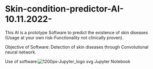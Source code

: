 # Skin-condition-predictor-AI-10.11.2022-
This AI is a prototype Software to predict the existence of skin diseases (Usage at your own risk-Functionality not clinically proven).

Objective of Software:
Detection of skin diseases through Convolutional neural network.

Use of software:![1200px-Jupyter_logo svg](https://user-images.githubusercontent.com/79632956/215291140-a1d258d6-fec6-4f98-bbbf-2a2988d43cb4.png)
                  Jupyter Notebook
                
